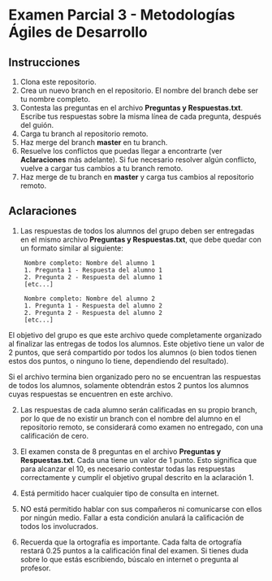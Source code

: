 # Examen Parcial 3 - Metodologías Ágiles de Desarrollo
## Instrucciones
1. Clona este repositorio.
2. Crea un nuevo branch en el repositorio. El nombre del branch debe ser tu nombre completo.
3. Contesta las preguntas en el archivo __Preguntas y Respuestas.txt__. Escribe tus respuestas sobre la misma línea de cada pregunta, después del guión.
4. Carga tu branch al repositorio remoto.
5. Haz merge del branch __master__ en tu branch.
6. Resuelve los conflictos que puedas llegar a encontrarte (ver __Aclaraciones__ más adelante). Si fue necesario resolver algún conflicto, vuelve a cargar tus cambios a tu branch remoto.
7. Haz merge de tu branch en __master__ y carga tus cambios al repositorio remoto.

## Aclaraciones
1. Las respuestas de todos los alumnos del grupo deben ser entregadas en el mismo archivo __Preguntas y Respuestas.txt__, que debe quedar con un formato similar al siguiente:

		Nombre completo: Nombre del alumno 1
    	1. Pregunta 1 - Respuesta del alumno 1
    	2. Pregunta 2 - Respuesta del alumno 1
    	[etc...]
    
    	Nombre completo: Nombre del alumno 2
    	1. Pregunta 1 - Respuesta del alumno 2
    	2. Pregunta 2 - Respuesta del alumno 2
    	[etc...]
        
El objetivo del grupo es que este archivo quede completamente organizado al finalizar las entregas de todos los alumnos. Este objetivo tiene un valor de 2 puntos, que será compartido por todos los alumnos (o bien todos tienen estos dos puntos, o ninguno lo tiene, dependiendo del resultado).

Si el archivo termina bien organizado pero no se encuentran las respuestas de todos los alumnos, solamente obtendrán estos 2 puntos los alumnos cuyas respuestas se encuentren en este archivo.

2. Las respuestas de cada alumno serán calificadas en su propio branch, por lo que de no existir un branch con el nombre del alumno en el repositorio remoto, se considerará como examen no entregado, con una calificación de cero.

3. El examen consta de 8 preguntas en el archivo __Preguntas y Respuestas.txt__. Cada una tiene un valor de 1 punto. Esto significa que para alcanzar el 10, es necesario contestar todas las respuestas correctamente y cumplir el objetivo grupal descrito en la aclaración 1.

4. Está permitido hacer cualquier tipo de consulta en internet.

5. NO está permitido hablar con sus compañeros ni comunicarse con ellos por ningún medio. Fallar a esta condición anulará la calificación de todos los involucrados.

6. Recuerda que la ortografía es importante. Cada falta de ortografía restará 0.25 puntos a la calificación final del examen. Si tienes duda sobre lo que estás escribiendo, búscalo en internet o pregunta al profesor.